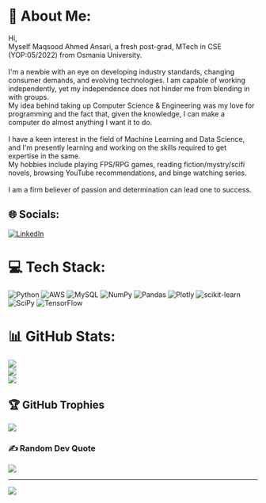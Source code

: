 # 💫 About Me:
Hi, <br>Myself Maqsood Ahmed Ansari, a fresh post-grad, MTech in CSE (YOP:05/2022) from Osmania University. <br><br>I'm a newbie with an eye on developing industry standards, changing consumer demands, and evolving technologies. I am capable of working independently, yet my independence does not hinder me from blending in with groups.  <br>My idea behind taking up Computer Science & Engineering was my love for programming and the fact that, given the knowledge, I can make a computer do almost anything I want it to do. <br><br>I have a keen interest in the field of Machine Learning and Data Science, and I'm presently learning and working on the skills required to get expertise in the same. <br>My hobbies include playing FPS/RPG games, reading fiction/mystry/scifi novels, browsing YouTube recommendations, and binge watching series. <br><br>I am a firm believer of passion and determination can lead one to success.


## 🌐 Socials:
[![LinkedIn](https://img.shields.io/badge/LinkedIn-%230077B5.svg?logo=linkedin&logoColor=white)](https://linkedin.com/in/maqsood-ansari-575518103) 

# 💻 Tech Stack:
![Python](https://img.shields.io/badge/python-3670A0?style=for-the-badge&logo=python&logoColor=ffdd54) ![AWS](https://img.shields.io/badge/AWS-%23FF9900.svg?style=for-the-badge&logo=amazon-aws&logoColor=white) ![MySQL](https://img.shields.io/badge/mysql-%2300f.svg?style=for-the-badge&logo=mysql&logoColor=white) ![NumPy](https://img.shields.io/badge/numpy-%23013243.svg?style=for-the-badge&logo=numpy&logoColor=white) ![Pandas](https://img.shields.io/badge/pandas-%23150458.svg?style=for-the-badge&logo=pandas&logoColor=white) ![Plotly](https://img.shields.io/badge/Plotly-%233F4F75.svg?style=for-the-badge&logo=plotly&logoColor=white) ![scikit-learn](https://img.shields.io/badge/scikit--learn-%23F7931E.svg?style=for-the-badge&logo=scikit-learn&logoColor=white) ![SciPy](https://img.shields.io/badge/SciPy-%230C55A5.svg?style=for-the-badge&logo=scipy&logoColor=%white) ![TensorFlow](https://img.shields.io/badge/TensorFlow-%23FF6F00.svg?style=for-the-badge&logo=TensorFlow&logoColor=white)
# 📊 GitHub Stats:
![](https://github-readme-stats.vercel.app/api?username=MacAns-117&theme=dark&hide_border=false&include_all_commits=true&count_private=false)<br/>
![](https://github-readme-streak-stats.herokuapp.com/?user=MacAns-117&theme=dark&hide_border=false)<br/>
![](https://github-readme-stats.vercel.app/api/top-langs/?username=MacAns-117&theme=dark&hide_border=false&include_all_commits=true&count_private=false&layout=compact)

## 🏆 GitHub Trophies
![](https://github-profile-trophy.vercel.app/?username=MacAns-117&theme=radical&no-frame=false&no-bg=false&margin-w=4)

### ✍️ Random Dev Quote
![](https://quotes-github-readme.vercel.app/api?type=horizontal&theme=radical)

---
[![](https://visitcount.itsvg.in/api?id=MacAns-117&icon=0&color=0)](https://visitcount.itsvg.in)

<!-- Proudly created with GPRM ( https://gprm.itsvg.in ) -->
